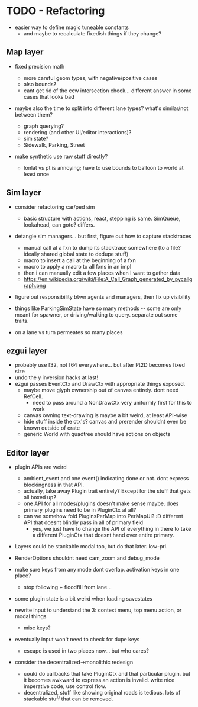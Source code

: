 # TODO - Refactoring

- easier way to define magic tuneable constants
	- and maybe to recalculate fixedish things if they change?

## Map layer

- fixed precision math
	- more careful geom types, with negative/positive cases
	- also bounds?
	- cant get rid of the ccw intersection check... different answer in some cases that looks bad

- maybe also the time to split into different lane types? what's similar/not between them?
	- graph querying?
	- rendering (and other UI/editor interactions)?
	- sim state?
	- Sidewalk, Parking, Street

- make synthetic use raw stuff directly?
	- lonlat vs pt is annoying; have to use bounds to balloon to world at least once

## Sim layer

- consider refactoring car/ped sim
	- basic structure with actions, react, stepping is same. SimQueue, lookahead, can goto? differs.

- detangle sim managers... but first, figure out how to capture stacktraces
	- manual call at a fxn to dump its stacktrace somewhere (to a file? ideally shared global state to dedupe stuff)
	- macro to insert a call at the beginning of a fxn
	- macro to apply a macro to all fxns in an impl
	- then i can manually edit a few places when I want to gather data
	- https://en.wikipedia.org/wiki/File:A_Call_Graph_generated_by_pycallgraph.png
- figure out responsibility btwn agents and managers, then fix up visibility
- things like ParkingSimState have so many methods -- some are only
  meant for spawner, or driving/walking to query. separate out some
  traits.

- on a lane vs turn permeates so many places

## ezgui layer

- probably use f32, not f64 everywhere... but after Pt2D becomes fixed size
- undo the y inversion hacks at last!
- ezgui passes EventCtx and DrawCtx with appropriate things exposed.
	- maybe move glyph ownership out of canvas entirely. dont need RefCell.
		- need to pass around a NonDrawCtx very uniformly first for this to work
	- canvas owning text-drawing is maybe a bit weird, at least API-wise
	- hide stuff inside the ctx's? canvas and prerender shouldnt even be known outside of crate
	- generic World with quadtree should have actions on objects

## Editor layer

- plugin APIs are weird
	- ambient_event and one event() indicating done or not. dont express blockingness in that API.
	- actually, take away Plugin trait entirely? Except for the stuff that gets all boxed up?
	- one API for all modes/plugins doesn't make sense maybe. does primary_plugins need to be in PluginCtx at all?
	- can we somehow fold PluginsPerMap into PerMapUI? :D different API that doesnt blindly pass in all of primary field
		- yes, we just have to change the API of everything in there to take a different PluginCtx that doesnt hand over entire primary.

- Layers could be stackable modal too, but do that later. low-pri.

- RenderOptions shouldnt need cam_zoom and debug_mode
- make sure keys from any mode dont overlap. activation keys in one place?
	- stop following + floodfill from lane...
- some plugin state is a bit weird when loading savestates

- rewrite input to understand the 3: context menu, top menu action, or modal things
	- misc keys?
- eventually input won't need to check for dupe keys
	- escape is used in two places now... but who cares?

- consider the decentralized->monolithic redesign
	- could do callbacks that take PluginCtx and that particular plugin. but it becomes awkward to express an action is invalid. write nice imperative code, use control flow.
	- decentralized, stuff like showing original roads is tedious. lots of stackable stuff that can be removed.

